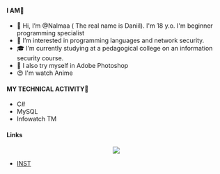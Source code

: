 #### I AM🌵
+ 👋 Hi, I’m @Nalmaa ( The real name is Daniil). I'm 18 y.o. I'm beginner programming specialist
+ 👀 I’m interested in programming languages and network security.
+ 🎓 I’m currently studying at a pedagogical college on an information security course. 
+ 🌱 I also try myself in Adobe Photoshop 
+ 😍 I'm watch Anime

#### MY TECHNICAL ACTIVITY👾
* C#
* MySQL
* Infowatch TM


#### Links
<p align='center'>
   <a href="https://vk.com/tay0ta/">
       <img src="https://e1.pngegg.com/pngimages/738/365/png-clipart-somacro-45-300dpi-social-media-icons-vk-vk-logo-thumbnail.png"/>

* [INST](https://instagram.com/video.narkotiki/)





<!---
Nalmaa/Nalmaa is a ✨ special ✨ repository because its `README.md` (this file) appears on your GitHub profile.
You can click the Preview link to take a look at your changes.
--->
